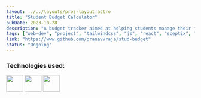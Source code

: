 ```yaml
---
layout: ../../layouts/proj-layout.astro
title: "Student Budget Calculator"
pubDate: 2023-10-28
description: "A budget tracker aimed at helping students manage their finances"
tags: ["web-dev", "project", "tailwindcss", "js", "react", "sceptix", "club"]
link: "https://www.github.com/pranavvraja/stud-budget"
status: "Ongoing"
---
```


<h3>Technologies used:</h3>
<img src="/react.svg" width=45px> 
<img src="/tailwind1.svg" width=45px>
<img src="/firebase.svg" width=45px>
